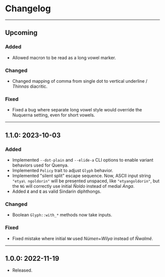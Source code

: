 # Changelog

---
## Upcoming

### Added
- Allowed macron to be read as a long vowel marker.
### Changed
- Changed mapping of comma from single dot to vertical underline / *Thinnas* diacritic.
### Fixed
- Fixed a bug where separate long vowel style would override the Nuquerna setting, even for short vowels.

---
## 1.1.0: 2023-10-03

### Added
- Implemented `--dot-plain` and `--elide-a` CLI options to enable variant behaviors used for Quenya.
- Implemented `Policy` trait to adjust `Glyph` behavior.
- Implemented "silent split" escape sequence. Now, ASCII input string `"etya\ ngoldorin"` will be presented unspaced, like `"etyangoldorin"`, but the `NG` will correctly use initial *Ñoldo* instead of medial *Anga*.
- Added `Æ` and `Œ` as valid Sindarin diphthongs.
### Changed
- Boolean `Glyph::with_*` methods now take inputs.
### Fixed
- Fixed mistake where initial `NW` used *Númen*+*Wilya* instead of *Ñwalmë*.

---
## 1.0.0: 2022-11-19
- Released.
